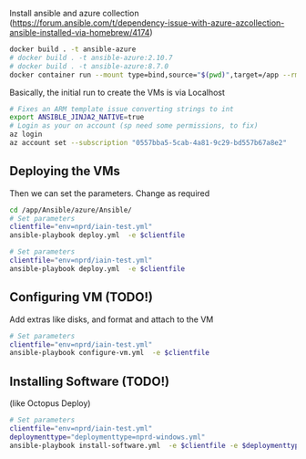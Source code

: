 
Install ansible and azure collection (https://forum.ansible.com/t/dependency-issue-with-azure-azcollection-ansible-installed-via-homebrew/4174)

```bash
docker build . -t ansible-azure
# docker build . -t ansible-azure:2.10.7
# docker build . -t ansible-azure:8.7.0
docker container run --mount type=bind,source="$(pwd)",target=/app --rm -it iaingblack/ansible-azure:8.7.0 bash
```

Basically, the initial run to create the VMs is via Localhost

```bash
# Fixes an ARM template issue converting strings to int
export ANSIBLE_JINJA2_NATIVE=true
# Login as your on account (sp need some permissions, to fix)
az login
az account set --subscription "0557bba5-5cab-4a81-9c29-bd557b67a8e2"
```

## Deploying the VMs

Then we can set the parameters. Change as required

```bash
cd /app/Ansible/azure/Ansible/
# Set parameters
clientfile="env=nprd/iain-test.yml"
ansible-playbook deploy.yml  -e $clientfile
```


```bash
# Set parameters
clientfile="env=nprd/iain-test.yml"
ansible-playbook deploy.yml  -e $clientfile
```

## Configuring VM (TODO!)

Add extras like disks, and format and attach to the VM

```bash
# Set parameters
clientfile="env=nprd/iain-test.yml"
ansible-playbook configure-vm.yml  -e $clientfile
```

## Installing Software (TODO!)

 (like Octopus Deploy)

```bash
# Set parameters
clientfile="env=nprd/iain-test.yml"
deploymenttype="deploymenttype=nprd-windows.yml"
ansible-playbook install-software.yml  -e $clientfile -e $deploymenttype
```
